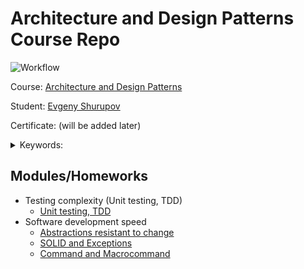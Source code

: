 # Architecture and Design Patterns Course Repo

![Workflow](https://github.com/shurupov/2023-11-architecture-design-patterns/actions/workflows/maven.yml/badge.svg "Build")

Course: [Architecture and Design Patterns](https://otus.ru/lessons/patterns/)

Student: [Evgeny Shurupov](https://www.linkedin.com/in/evgeny-shurupov/)

Certificate: (will be added later)

<details>
    <summary>Keywords: </summary>

  `SOLID`, `Command`, `Exception`, `TDD`, `Unit testing`, `Abstraction`,
  `Adapter`, `Command`, `Macrocommand`
</details>

## Modules/Homeworks
- Testing complexity (Unit testing, TDD)
  - [Unit testing, TDD](01-unit-testing)
- Software development speed
  - [Abstractions resistant to change](02-abstractions-resistant-to-change)
  - [SOLID and Exceptions](03-exception-handler)
  - [Command and Macrocommand](04-command)